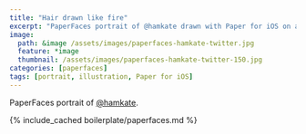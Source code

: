 ```yaml
---
title: "Hair drawn like fire"
excerpt: "PaperFaces portrait of @hamkate drawn with Paper for iOS on an iPad."
image: 
  path: &image /assets/images/paperfaces-hamkate-twitter.jpg 
  feature: *image
  thumbnail: /assets/images/paperfaces-hamkate-twitter-150.jpg
categories: [paperfaces]
tags: [portrait, illustration, Paper for iOS]
---
```


PaperFaces portrait of [@hamkate](https://twitter.com/hamkate).

{% include_cached boilerplate/paperfaces.md %}
